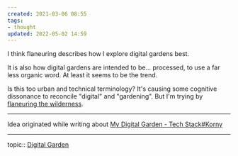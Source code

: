 ```yaml
---
created: 2021-03-06 08:55
tags:
- thought
updated: 2022-05-02 14:59
---
```

   
I think flaneuring describes how I explore digital gardens best.   
   
It is also how digital gardens are intended to be… processed, to use a far less organic word. At least it seems to be the trend.   
   
Is this too urban and technical terminology? It's causing some cognitive dissonance to reconcile "digital" and "gardening". But I'm trying by [flaneuring the wilderness](../www/The%20best%20digital%20garden%20retains%20a%20sense%20of%20wilderness.md).   
   
   
---   
   
Idea originated while writing about [My Digital Garden - Tech Stack#Korny](/not_created.md#korny)   
   
   
---   
topic:: [Digital Garden](../www/Digital%20Garden.md)
